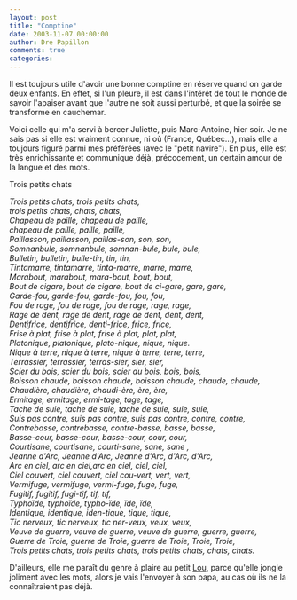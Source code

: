 ```yaml
---
layout: post
title: "Comptine"
date: 2003-11-07 00:00:00
author: Dre Papillon
comments: true
categories: 
---
```



Il est toujours utile d'avoir une bonne comptine en réserve quand on garde deux enfants.  En effet, si l'un pleure, il est dans l'intérêt de tout le monde de savoir l'apaiser avant que l'autre ne soit aussi perturbé, et que la soirée se transforme en cauchemar.

Voici celle qui m'a servi à bercer Juliette, puis Marc-Antoine, hier soir.  Je ne sais pas si elle est vraiment connue, ni où (France, Québec...), mais elle a toujours figuré parmi mes préférées (avec le "petit navire").  En plus, elle est très enrichissante et communique déjà, précocement, un certain amour de la langue et des mots.

Trois petits chats

*Trois petits chats, trois petits chats,<BR>trois petits chats, chats, chats,<BR>Chapeau de paille, chapeau de paille,<BR>chapeau de paille, paille, paille,<BR>Paillasson, paillasson, paillas-son, son, son,<BR>Somnanbule, somnanbule, somnan-bule, bule, bule,<BR>Bulletin, bulletin, bulle-tin, tin, tin,<BR>Tintamarre, tintamarre, tinta-marre, marre, marre,<BR>Marabout, marabout, mara-bout, bout, bout,<BR>Bout de cigare, bout de cigare, bout de ci-gare, gare, gare,<BR>Garde-fou, garde-fou, garde-fou, fou, fou,<BR>Fou de rage, fou de rage, fou de rage, rage, rage,<BR>Rage de dent, rage de dent, rage de dent, dent, dent,<BR>Dentifrice, dentifrice, denti-frice, frice, frice,<BR>Frise à plat, frise à plat, frise à plat, plat, plat,<BR>Platonique, platonique, plato-nique, nique, nique.<BR>Nique à terre, nique à terre, nique à terre, terre, terre,<BR>Terrassier, terrassier, terras-sier, sier, sier,<BR>Scier du bois, scier du bois, scier du bois, bois, bois,<BR>Boisson chaude, boisson chaude, boisson chaude, chaude, chaude,<BR>Chaudière, chaudière, chaudi-ère, ère, ère,<BR>Ermitage, ermitage, ermi-tage, tage, tage,<BR>Tache de suie, tache de suie, tache de suie, suie, suie,<BR>Suis pas contre, suis pas contre, suis pas contre, contre, contre,<BR>Contrebasse, contrebasse, contre-basse, basse, basse,<BR>Basse-cour, basse-cour, basse-cour, cour, cour,<BR>Courtisane, courtisane, courti-sane, sane, sane ,<BR>Jeanne d'Arc, Jeanne d'Arc, Jeanne d'Arc, d'Arc, d'Arc,<BR>Arc en ciel, arc en ciel,arc en ciel, ciel, ciel,<BR>Ciel couvert, ciel couvert, ciel cou-vert, vert, vert,<BR>Vermifuge, vermifuge, vermi-fuge, fuge, fuge,<BR>Fugitif, fugitif, fugi-tif, tif, tif,<BR>Typhoïde, typhoïde, typho-ïde, ïde, ïde,<BR>Identique, identique, iden-tique, tique, tique,<BR>Tic nerveux, tic nerveux, tic ner-veux, veux, veux,<BR>Veuve de guerre, veuve de guerre, veuve de guerre, guerre, guerre,<BR>Guerre de Troie, guerre de Troie, guerre de Troie, Troie, Troie,<BR>Trois petits chats, trois petits chats, trois petits chats, chats, chats.*

D'ailleurs, elle me paraît du genre à plaire au petit [Lou](http://a-lou.skynetblogs.be/), parce qu'elle jongle joliment avec les mots, alors je vais l'envoyer à son papa, au cas où ils ne la connaîtraient pas déjà.
